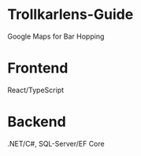 # Trollkarlens-Guide
Google Maps for Bar Hopping

# Frontend
React/TypeScript 

# Backend
.NET/C#, SQL-Server/EF Core
